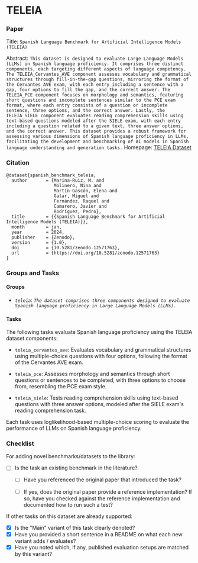 # TELEIA

### Paper

Title: `Spanish Language Benchmark for Artificial Intelligence Models (TELEIA)`

Abstract: `This dataset is designed to evaluate Large Language Models (LLMs) in Spanish language proficiency. It comprises three distinct components, each targeting different aspects of language competency. The TELEIA_Cervantes_AVE component assesses vocabulary and grammatical structures through fill-in-the-gap questions, mirroring the format of the Cervantes AVE exam, with each entry including a sentence with a gap, four options to fill the gap, and the correct answer. The TELEIA_PCE component focuses on morphology and semantics, featuring short questions and incomplete sentences similar to the PCE exam format, where each entry consists of a question or incomplete sentence, three options, and the correct answer. Lastly, the TELEIA_SIELE component evaluates reading comprehension skills using text-based questions modeled after the SIELE exam, with each entry including a question related to a given text, three answer options, and the correct answer. This dataset provides a robust framework for assessing various dimensions of Spanish language proficiency in LLMs, facilitating the development and benchmarking of AI models in Spanish language understanding and generation tasks.`
Homepage: [TELEIA Dataset](https://zenodo.org/records/12571763)


### Citation

```
@dataset{spanish_benchmark_teleia,
  author       = {Marina-Ruiz, M. and
                  Molinero, Nina and
                  Martín-Gascón, Elena and
                  Galar, Miguel and
                  Fernández, Raquel and
                  Camarero, Javier and
                  Rodríguez, Pedro},
  title        = {{Spanish Language Benchmark for Artificial Intelligence Models (TELEIA)}},
  month        = jan,
  year         = 2024,
  publisher    = {Zenodo},
  version      = {1.0},
  doi          = {10.5281/zenodo.12571763},
  url          = {https://doi.org/10.5281/zenodo.12571763}
}
```

### Groups and Tasks

#### Groups

* *`teleia`*: *`The dataset comprises three components designed to evaluate Spanish language proficiency in Large Language Models (LLMs).`*

#### Tasks

The following tasks evaluate Spanish language proficiency using the TELEIA dataset components:

* `teleia_cervantes_ave`: Evaluates vocabulary and grammatical structures using multiple-choice questions with four options, following the format of the Cervantes AVE exam.

* `teleia_pce`: Assesses morphology and semantics through short questions or sentences to be completed, with three options to choose from, resembling the PCE exam style.

* `teleia_siele`: Tests reading comprehension skills using text-based questions with three answer options, modeled after the SIELE exam's reading comprehension task.

Each task uses loglikelihood-based multiple-choice scoring to evaluate the performance of LLMs on Spanish language proficiency.

### Checklist

For adding novel benchmarks/datasets to the library:
* [ ] Is the task an existing benchmark in the literature?
  * [ ] Have you referenced the original paper that introduced the task?
  * [ ] If yes, does the original paper provide a reference implementation? If so, have you checked against the reference implementation and documented how to run such a test?


If other tasks on this dataset are already supported:
* [X] Is the "Main" variant of this task clearly denoted?
* [x] Have you provided a short sentence in a README on what each new variant adds / evaluates?
* [x] Have you noted which, if any, published evaluation setups are matched by this variant?
